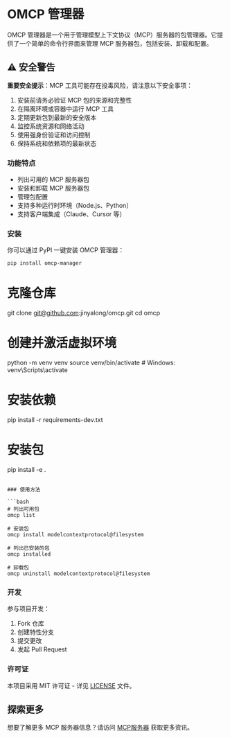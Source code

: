 # OMCP 管理器

OMCP 管理器是一个用于管理模型上下文协议（MCP）服务器的包管理器。它提供了一个简单的命令行界面来管理 MCP 服务器包，包括安装、卸载和配置。

## ⚠️ 安全警告

**重要安全提示**：MCP 工具可能存在投毒风险，请注意以下安全事项：

1. 安装前请务必验证 MCP 包的来源和完整性
2. 在隔离环境或容器中运行 MCP 工具
3. 定期更新包到最新的安全版本
4. 监控系统资源和网络活动
5. 使用强身份验证和访问控制
6. 保持系统和依赖项的最新状态

### 功能特点

- 列出可用的 MCP 服务器包
- 安装和卸载 MCP 服务器包
- 管理包配置
- 支持多种运行时环境（Node.js、Python）
- 支持客户端集成（Claude、Cursor 等）

### 安装

你可以通过 PyPI 一键安装 OMCP 管理器：

```bash
pip install omcp-manager
```

# 克隆仓库
git clone git@github.com:jinyalong/omcp.git
cd omcp

# 创建并激活虚拟环境
python -m venv venv
source venv/bin/activate  # Windows: venv\Scripts\activate

# 安装依赖
pip install -r requirements-dev.txt

# 安装包
pip install -e .
```

### 使用方法

```bash
# 列出可用包
omcp list

# 安装包
omcp install modelcontextprotocol@filesystem

# 列出已安装的包
omcp installed

# 卸载包
omcp uninstall modelcontextprotocol@filesystem
```

### 开发

参与项目开发：

1. Fork 仓库
2. 创建特性分支
3. 提交更改
4. 发起 Pull Request

### 许可证

本项目采用 MIT 许可证 - 详见 [LICENSE](LICENSE) 文件。

## 探索更多

想要了解更多 MCP 服务器信息？请访问 [MCP服务器](https://mcpservers.cn) 获取更多资讯。 
